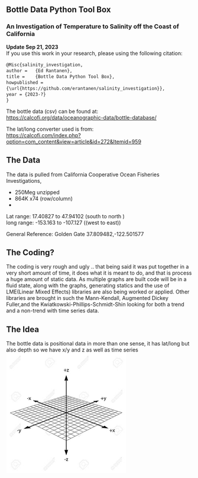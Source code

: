 
## Bottle Data Python Tool Box

### An Investigation of Temperature to Salinity off the Coast of California

**Update Sep 21, 2023** \
If you use this work in your research, please using the following citation:

```
@Misc{salinity_investigation,
author =   {Ed Rantanen},
title =    {Bottle Data Python Tool Box},
howpublished = {\url{https://github.com/erantanen/salinity_investigation}},
year = {2023-?}
}
```

The bottle data (csv) can be found at:\
https://calcofi.org/data/oceanographic-data/bottle-database/

The lat/long converter used is from:\
https://calcofi.com/index.php?option=com_content&view=article&id=272&Itemid=959

## The Data
The data is pulled from California Cooperative Ocean Fisheries Investigations, 
- 250Meg unzipped 
- 864K x74 (row/column) 
- 


Lat range: 17.40827 to 47.94102  (south to north )\
long range: -153.163 to -107.127 ((west to east))

General Reference: Golden Gate 37.809482,-122.501577



## The Coding?
The coding is very rough and ugly .. that being said it was put together in a very short amount of time, 
it does what it is meant to do, and that is process a huge amount of static data. As multiple graphs are
built code will be in a fluid state, along with the graphs, generating statics and the use of
LME(Linear Mixed Effects) libraries are also being worked or applied. Other libraries are brought in such
the Mann-Kendall, Augmented Dickey Fuller,and the Kwiatkowski-Phillips-Schmidt-Shin looking for both a trend
and a non-trend with time series data. 


## The Idea
The bottle data is positional data in more than one sense, it has lat/long but also
depth so we have x/y and z as well as time series\
![image](images/direction-of-x-y-and-z-axis.jpg)